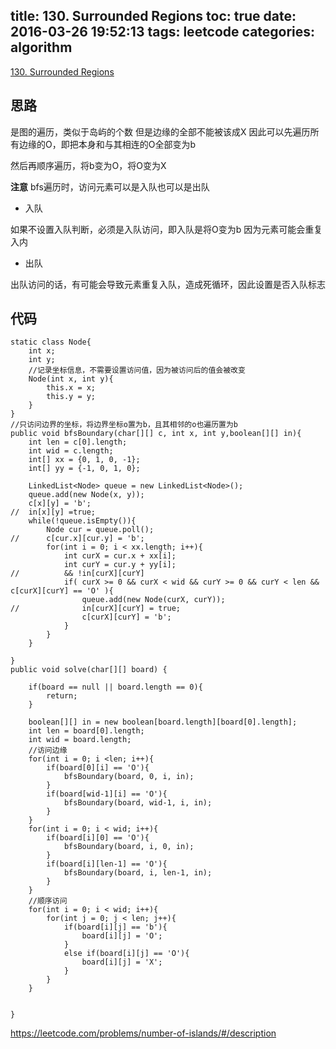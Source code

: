 title: 130. Surrounded Regions
toc: true
date: 2016-03-26 19:52:13
tags: leetcode
categories: algorithm
---

[130. Surrounded Regions](https://leetcode.com/problems/surrounded-regions/)

## 思路

是图的遍历，类似于岛屿的个数
但是边缘的全部不能被该成X
因此可以先遍历所有边缘的O，即把本身和与其相连的O全部变为b

然后再顺序遍历，将b变为O，将O变为X

**注意**
bfs遍历时，访问元素可以是入队也可以是出队

- 入队

如果不设置入队判断，必须是入队访问，即入队是将O变为b
因为元素可能会重复入内

- 出队

出队访问的话，有可能会导致元素重复入队，造成死循环，因此设置是否入队标志

## 代码

```
static class Node{
	int x;
	int y;
	//记录坐标信息，不需要设置访问值，因为被访问后的值会被改变
	Node(int x, int y){
		this.x = x;
		this.y = y;
	}
}
//只访问边界的坐标，将边界坐标o置为b，且其相邻的o也遍历置为b
public void bfsBoundary(char[][] c, int x, int y,boolean[][] in){
	int len = c[0].length;
	int wid = c.length;
	int[] xx = {0, 1, 0, -1};
	int[] yy = {-1, 0, 1, 0};

	LinkedList<Node> queue = new LinkedList<Node>();
	queue.add(new Node(x, y));
	c[x][y] = 'b';
//	in[x][y] =true;
	while(!queue.isEmpty()){
		Node cur = queue.poll();
//		c[cur.x][cur.y] = 'b';
		for(int i = 0; i < xx.length; i++){
			int curX = cur.x + xx[i];
			int curY = cur.y + yy[i];
//			&& !in[curX][curY]
			if( curX >= 0 && curX < wid && curY >= 0 && curY < len && c[curX][curY] == 'O' ){
				queue.add(new Node(curX, curY));
//				in[curX][curY] = true;
				c[curX][curY] = 'b';
			}
		}
	}

}
public void solve(char[][] board) {

	if(board == null || board.length == 0){
		return;
	}

	boolean[][] in = new boolean[board.length][board[0].length];
	int len = board[0].length;
	int wid = board.length;
	//访问边缘
	for(int i = 0; i <len; i++){
		if(board[0][i] == 'O'){
			bfsBoundary(board, 0, i, in);
		}
		if(board[wid-1][i] == 'O'){
			bfsBoundary(board, wid-1, i, in);
		}
	}
	for(int i = 0; i < wid; i++){
		if(board[i][0] == 'O'){
			bfsBoundary(board, i, 0, in);
		}
		if(board[i][len-1] == 'O'){
			bfsBoundary(board, i, len-1, in);
		}
	}
	//顺序访问
	for(int i = 0; i < wid; i++){
		for(int j = 0; j < len; j++){
			if(board[i][j] == 'b'){
				board[i][j] = 'O';
			}
			else if(board[i][j] == 'O'){
				board[i][j] = 'X';
			}
		}
	}


}

```
https://leetcode.com/problems/number-of-islands/#/description

